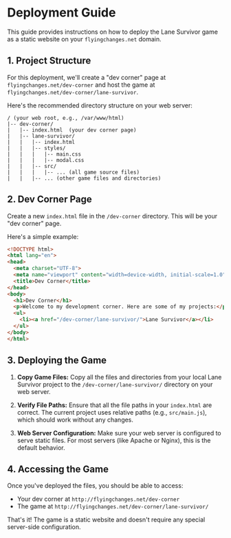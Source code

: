# Deployment Guide

This guide provides instructions on how to deploy the Lane Survivor game as a static website on your `flyingchanges.net` domain.

## 1. Project Structure

For this deployment, we'll create a "dev corner" page at `flyingchanges.net/dev-corner` and host the game at `flyingchanges.net/dev-corner/lane-survivor`.

Here's the recommended directory structure on your web server:

```
/ (your web root, e.g., /var/www/html)
|-- dev-corner/
|   |-- index.html  (your dev corner page)
|   |-- lane-survivor/
|   |   |-- index.html
|   |   |-- styles/
|   |   |   |-- main.css
|   |   |   |-- modal.css
|   |   |-- src/
|   |   |   |-- ... (all game source files)
|   |   |-- ... (other game files and directories)
```

## 2. Dev Corner Page

Create a new `index.html` file in the `/dev-corner` directory. This will be your "dev corner" page.

Here's a simple example:

```html
<!DOCTYPE html>
<html lang="en">
<head>
  <meta charset="UTF-8">
  <meta name="viewport" content="width=device-width, initial-scale=1.0">
  <title>Dev Corner</title>
</head>
<body>
  <h1>Dev Corner</h1>
  <p>Welcome to my development corner. Here are some of my projects:</p>
  <ul>
    <li><a href="/dev-corner/lane-survivor/">Lane Survivor</a></li>
  </ul>
</body>
</html>
```

## 3. Deploying the Game

1.  **Copy Game Files:** Copy all the files and directories from your local Lane Survivor project to the `/dev-corner/lane-survivor/` directory on your web server.

2.  **Verify File Paths:** Ensure that all the file paths in your `index.html` are correct. The current project uses relative paths (e.g., `src/main.js`), which should work without any changes.

3.  **Web Server Configuration:** Make sure your web server is configured to serve static files. For most servers (like Apache or Nginx), this is the default behavior.

## 4. Accessing the Game

Once you've deployed the files, you should be able to access:

*   Your dev corner at `http://flyingchanges.net/dev-corner`
*   The game at `http://flyingchanges.net/dev-corner/lane-survivor/`

That's it! The game is a static website and doesn't require any special server-side configuration.
